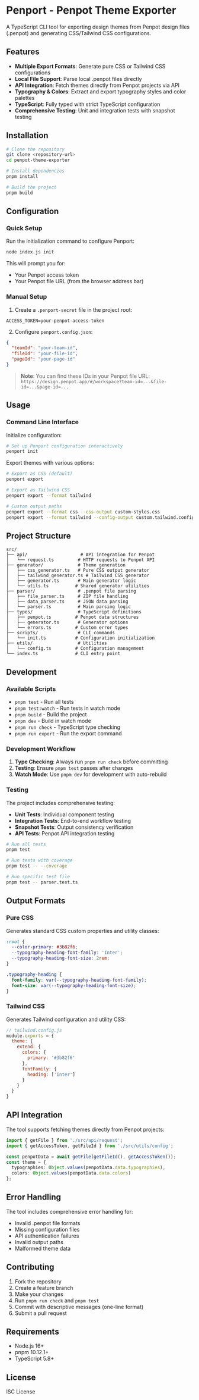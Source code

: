 # Penport - Penpot Theme Exporter

A TypeScript CLI tool for exporting design themes from Penpot design files (.penpot) and generating CSS/Tailwind CSS configurations.

## Features

- **Multiple Export Formats**: Generate pure CSS or Tailwind CSS configurations
- **Local File Support**: Parse local .penpot files directly
- **API Integration**: Fetch themes directly from Penpot projects via API
- **Typography & Colors**: Extract and export typography styles and color palettes
- **TypeScript**: Fully typed with strict TypeScript configuration
- **Comprehensive Testing**: Unit and integration tests with snapshot testing

## Installation

```bash
# Clone the repository
git clone <repository-url>
cd penpot-theme-exporter

# Install dependencies
pnpm install

# Build the project
pnpm build
```

## Configuration

### Quick Setup

Run the initialization command to configure Penport:

```bash
node index.js init
```

This will prompt you for:
- Your Penpot access token
- Your Penpot file URL (from the browser address bar)

### Manual Setup

1. Create a `.penport-secret` file in the project root:
```
ACCESS_TOKEN=your-penpot-access-token
```

2. Configure `penport.config.json`:
```json
{
  "teamId": "your-team-id",
  "fileId": "your-file-id",
  "pageId": "your-page-id"
}
```

> **Note**: You can find these IDs in your Penpot file URL: `https://design.penpot.app/#/workspace?team-id=...&file-id=...&page-id=...`

## Usage

### Command Line Interface

Initialize configuration:
```bash
# Set up Penport configuration interactively
penport init
```

Export themes with various options:

```bash
# Export as CSS (default)
penport export

# Export as Tailwind CSS
penport export --format tailwind

# Custom output paths
penport export --format css --css-output custom-styles.css
penport export --format tailwind --config-output custom.tailwind.config.js --css-output styles.css
```

## Project Structure

```
src/
├── api/                    # API integration for Penpot
│   └── request.ts         # HTTP requests to Penpot API
├── generator/             # Theme generation
│   ├── css_generator.ts   # Pure CSS output generator
│   ├── tailwind_generator.ts # Tailwind CSS generator
│   ├── generator.ts       # Main generator logic
│   └── utils.ts          # Shared generator utilities
├── parser/                # .penpot file parsing
│   ├── file_parser.ts     # ZIP file handling
│   ├── data_parser.ts     # JSON data parsing
│   └── parser.ts          # Main parsing logic
├── types/                 # TypeScript definitions
│   ├── penpot.ts         # Penpot data structures
│   ├── generator.ts       # Generator options
│   └── errors.ts         # Custom error types
├── scripts/               # CLI commands
│   └── init.ts           # Configuration initialization
├── utils/                 # Utilities
│   └── config.ts         # Configuration management
└── index.ts              # CLI entry point
```

## Development

### Available Scripts

- `pnpm test` - Run all tests
- `pnpm test:watch` - Run tests in watch mode
- `pnpm build` - Build the project
- `pnpm dev` - Build in watch mode
- `pnpm run check` - TypeScript type checking
- `pnpm run export` - Run the export command

### Development Workflow

1. **Type Checking**: Always run `pnpm run check` before committing
2. **Testing**: Ensure `pnpm test` passes after changes
3. **Watch Mode**: Use `pnpm dev` for development with auto-rebuild

### Testing

The project includes comprehensive testing:

- **Unit Tests**: Individual component testing
- **Integration Tests**: End-to-end workflow testing
- **Snapshot Tests**: Output consistency verification
- **API Tests**: Penpot API integration testing

```bash
# Run all tests
pnpm test

# Run tests with coverage
pnpm test -- --coverage

# Run specific test file
pnpm test -- parser.test.ts
```

## Output Formats

### Pure CSS
Generates standard CSS custom properties and utility classes:

```css
:root {
  --color-primary: #3b82f6;
  --typography-heading-font-family: 'Inter';
  --typography-heading-font-size: 2rem;
}

.typography-heading {
  font-family: var(--typography-heading-font-family);
  font-size: var(--typography-heading-font-size);
}
```

### Tailwind CSS
Generates Tailwind configuration and utility CSS:

```javascript
// tailwind.config.js
module.exports = {
  theme: {
    extend: {
      colors: {
        primary: '#3b82f6'
      },
      fontFamily: {
        heading: ['Inter']
      }
    }
  }
}
```

## API Integration

The tool supports fetching themes directly from Penpot projects:

```typescript
import { getFile } from './src/api/request';
import { getAccessToken, getFileId } from './src/utils/config';

const penpotData = await getFile(getFileId(), getAccessToken());
const theme = {
  typographies: Object.values(penpotData.data.typographies),
  colors: Object.values(penpotData.data.colors)
};
```

## Error Handling

The tool includes comprehensive error handling for:
- Invalid .penpot file formats
- Missing configuration files
- API authentication failures
- Invalid output paths
- Malformed theme data

## Contributing

1. Fork the repository
2. Create a feature branch
3. Make your changes
4. Run `pnpm run check` and `pnpm test`
5. Commit with descriptive messages (one-line format)
6. Submit a pull request

## Requirements

- Node.js 16+
- pnpm 10.12.1+
- TypeScript 5.8+

## License

ISC License